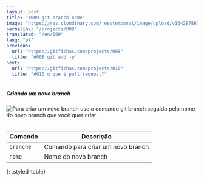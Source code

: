 ```yaml
---
layout: post
title: '#009 git branch nome'
image: "https://res.cloudinary.com/jesstemporal/image/upload/v1642878671/gitfichas/pt/009/thumbnail_yfronh.jpg"
permalink: "/projects/009"
translated: "/en/009"
lang: "pt"
previous:
  url: "https://gitfichas.com/projects/008"
  title: "#008 git add -p"
next:
  url: "https://gitfichas.com/projects/010"
  title: "#010 o que é pull request?"
---
```

##### Criando um novo branch

<img alt="Para criar um novo branch use o comando git branch seguido pelo nome do novo branch que você quer criar" src="https://res.cloudinary.com/jesstemporal/image/upload/v1642878671/gitfichas/pt/009/full_gnqiu7.jpg"><br><br>

| Comando | Descrição |
|---------|-------------|
| `branche` | Comando para criar um novo branch |
| `nome` | Nome do novo branch |
{: .styled-table}
